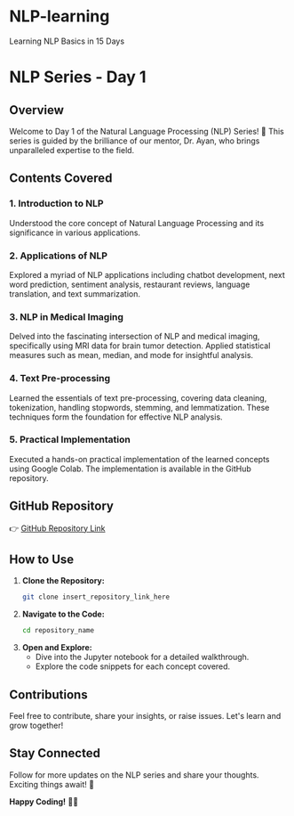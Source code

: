 # NLP-learning
Learning NLP Basics in 15 Days

# NLP Series - Day 1

## Overview
Welcome to Day 1 of the Natural Language Processing (NLP) Series! 🚀 This series is guided by the brilliance of our mentor, Dr. Ayan, who brings unparalleled expertise to the field.

## Contents Covered
### 1. Introduction to NLP
Understood the core concept of Natural Language Processing and its significance in various applications.

### 2. Applications of NLP
Explored a myriad of NLP applications including chatbot development, next word prediction, sentiment analysis, restaurant reviews, language translation, and text summarization.

### 3. NLP in Medical Imaging
Delved into the fascinating intersection of NLP and medical imaging, specifically using MRI data for brain tumor detection. Applied statistical measures such as mean, median, and mode for insightful analysis.

### 4. Text Pre-processing
Learned the essentials of text pre-processing, covering data cleaning, tokenization, handling stopwords, stemming, and lemmatization. These techniques form the foundation for effective NLP analysis.

### 5. Practical Implementation
Executed a hands-on practical implementation of the learned concepts using Google Colab. The implementation is available in the GitHub repository.

## GitHub Repository
👉 [GitHub Repository Link](insert_link_here)

## How to Use
1. **Clone the Repository:**
   ```bash
   git clone insert_repository_link_here
   ```
2. **Navigate to the Code:**
   ```bash
   cd repository_name
   ```
3. **Open and Explore:**
   - Dive into the Jupyter notebook for a detailed walkthrough.
   - Explore the code snippets for each concept covered.

## Contributions
Feel free to contribute, share your insights, or raise issues. Let's learn and grow together!

## Stay Connected
Follow for more updates on the NLP series and share your thoughts. Exciting things await! 🌟

**Happy Coding!** 🚀✨
